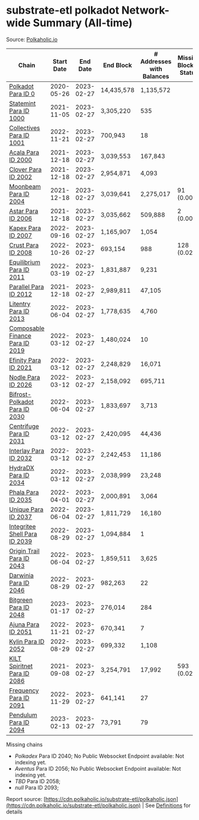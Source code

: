 # substrate-etl polkadot Network-wide Summary (All-time)

Source: [Polkaholic.io](https://polkaholic.io)


| Chain            | Start Date | End Date | End Block | # Addresses with Balances | Missing Blocks / Status |
| ---------------- | ---------- | ---------| --------- | ------------------------- | ----------------------- |
| [Polkadot Para ID 0](/polkadot/0-polkadot) | 2020-05-26 | 2023-02-27 | 14,435,578 |  1,135,572 |    |
| [Statemint Para ID 1000](/polkadot/1000-statemint) | 2021-11-05 | 2023-02-27 | 3,305,220 |  535 |    |
| [Collectives Para ID 1001](/polkadot/1001-collectives) | 2022-11-21 | 2023-02-27 | 700,943 |  18 |    |
| [Acala Para ID 2000](/polkadot/2000-acala) | 2021-12-18 | 2023-02-27 | 3,039,553 |  167,843 |    |
| [Clover Para ID 2002](/polkadot/2002-clover) | 2021-12-18 | 2023-02-27 | 2,954,871 |  4,093 |    |
| [Moonbeam Para ID 2004](/polkadot/2004-moonbeam) | 2021-12-18 | 2023-02-27 | 3,039,641 |  2,275,017 | 91 (0.00%)  |
| [Astar Para ID 2006](/polkadot/2006-astar) | 2021-12-18 | 2023-02-27 | 3,035,662 |  509,888 | 2 (0.00%)  |
| [Kapex Para ID 2007](/polkadot/2007-kapex) | 2022-09-16 | 2023-02-27 | 1,165,907 |  1,054 |    |
| [Crust Para ID 2008](/polkadot/2008-crust) | 2022-10-26 | 2023-02-27 | 693,154 |  988 | 128 (0.02%)  |
| [Equilibrium Para ID 2011](/polkadot/2011-equilibrium) | 2022-03-19 | 2023-02-27 | 1,831,887 |  9,231 |    |
| [Parallel Para ID 2012](/polkadot/2012-parallel) | 2021-12-18 | 2023-02-27 | 2,989,811 |  47,105 |    |
| [Litentry Para ID 2013](/polkadot/2013-litentry) | 2022-06-04 | 2023-02-27 | 1,778,635 |  4,760 |    |
| [Composable Finance Para ID 2019](/polkadot/2019-composable) | 2022-03-12 | 2023-02-27 | 1,480,024 |  10 |    |
| [Efinity Para ID 2021](/polkadot/2021-efinity) | 2022-03-12 | 2023-02-27 | 2,248,829 |  16,071 |    |
| [Nodle Para ID 2026](/polkadot/2026-nodle) | 2022-03-12 | 2023-02-27 | 2,158,092 |  695,711 |    |
| [Bifrost-Polkadot Para ID 2030](/polkadot/2030-bifrost-dot) | 2022-06-04 | 2023-02-27 | 1,833,697 |  3,713 |    |
| [Centrifuge Para ID 2031](/polkadot/2031-centrifuge) | 2022-03-12 | 2023-02-27 | 2,420,095 |  44,436 |    |
| [Interlay Para ID 2032](/polkadot/2032-interlay) | 2022-03-12 | 2023-02-27 | 2,242,453 |  11,186 |    |
| [HydraDX Para ID 2034](/polkadot/2034-hydradx) | 2022-03-12 | 2023-02-27 | 2,038,999 |  23,248 |    |
| [Phala Para ID 2035](/polkadot/2035-phala) | 2022-04-01 | 2023-02-27 | 2,000,891 |  3,064 |    |
| [Unique Para ID 2037](/polkadot/2037-unique) | 2022-06-04 | 2023-02-27 | 1,811,729 |  16,180 |    |
| [Integritee Shell Para ID 2039](/polkadot/2039-integritee-shell) | 2022-08-29 | 2023-02-27 | 1,094,884 |  1 |    |
| [Origin Trail Para ID 2043](/polkadot/2043-origintrail) | 2022-06-04 | 2023-02-27 | 1,859,511 |  3,625 |    |
| [Darwinia Para ID 2046](/polkadot/2046-darwinia) | 2022-08-29 | 2023-02-27 | 982,263 |  22 |    |
| [Bitgreen Para ID 2048](/polkadot/2048-bitgreen) | 2023-01-17 | 2023-02-27 | 276,014 |  284 |    |
| [Ajuna Para ID 2051](/polkadot/2051-ajuna) | 2022-11-21 | 2023-02-27 | 670,341 |  7 |    |
| [Kylin Para ID 2052](/polkadot/2052-kylin) | 2022-08-29 | 2023-02-27 | 699,332 |  1,108 |    |
| [KILT Spiritnet Para ID 2086](/polkadot/2086-kilt) | 2021-09-08 | 2023-02-27 | 3,254,791 |  17,992 | 593 (0.02%)  |
| [Frequency Para ID 2091](/polkadot/2091-frequency) | 2022-11-29 | 2023-02-27 | 641,141 |  27 |    |
| [Pendulum Para ID 2094](/polkadot/2094-pendulum) | 2023-02-13 | 2023-02-27 | 73,791 |  79 |    |

Missing chains


* *Polkadex* Para ID 2040; No Public Websocket Endpoint available: Not indexing yet.
* *Aventus* Para ID 2056; No Public Websocket Endpoint available: Not indexing yet.
* *TBD* Para ID 2058; 
* *null* Para ID 2093; 

Report source: [https://cdn.polkaholic.io/substrate-etl/polkaholic.json](https://cdn.polkaholic.io/substrate-etl/polkaholic.json) | See [Definitions](/DEFINITIONS.md) for details
